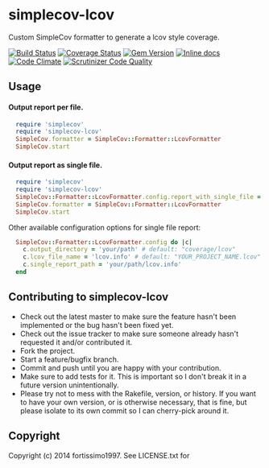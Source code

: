 # simplecov-lcov

Custom SimpleCov formatter to generate a lcov style coverage.

[![Build Status](https://travis-ci.org/fortissimo1997/simplecov-lcov.svg?branch=master)](https://travis-ci.org/fortissimo1997/simplecov-lcov)
[![Coverage Status](https://img.shields.io/coveralls/fortissimo1997/simplecov-lcov.svg)](https://coveralls.io/r/fortissimo1997/simplecov-lcov)
[![Gem Version](https://badge.fury.io/rb/simplecov-lcov.svg)](http://badge.fury.io/rb/simplecov-lcov)
[![Inline docs](http://inch-ci.org/github/fortissimo1997/simplecov-lcov.svg?branch=master)](http://inch-ci.org/github/fortissimo1997/simplecov-lcov)
[![Code Climate](https://codeclimate.com/github/fortissimo1997/simplecov-lcov.png)](https://codeclimate.com/github/fortissimo1997/simplecov-lcov)
[![Scrutinizer Code Quality](https://scrutinizer-ci.com/g/fortissimo1997/simplecov-lcov/badges/quality-score.png?b=master)](https://scrutinizer-ci.com/g/fortissimo1997/simplecov-lcov/?branch=master)

## Usage

#### Output report per file.

```Ruby
  require 'simplecov'
  require 'simplecov-lcov'
  SimpleCov.formatter = SimpleCov::Formatter::LcovFormatter
  SimpleCov.start
```

#### Output report as single file.

```Ruby
  require 'simplecov'
  require 'simplecov-lcov'
  SimpleCov::Formatter::LcovFormatter.config.report_with_single_file = true
  SimpleCov.formatter = SimpleCov::Formatter::LcovFormatter
  SimpleCov.start
```

Other available configuration options for single file report:

```Ruby
  SimpleCov::Formatter::LcovFormatter.config do |c|
    c.output_directory = 'your/path' # default: "coverage/lcov"
    c.lcov_file_name = 'lcov.info' # default: "YOUR_PROJECT_NAME.lcov"
    c.single_report_path = 'your/path/lcov.info'
  end
```

## Contributing to simplecov-lcov

* Check out the latest master to make sure the feature hasn't been implemented or the bug hasn't been fixed yet.
* Check out the issue tracker to make sure someone already hasn't requested it and/or contributed it.
* Fork the project.
* Start a feature/bugfix branch.
* Commit and push until you are happy with your contribution.
* Make sure to add tests for it. This is important so I don't break it in a future version unintentionally.
* Please try not to mess with the Rakefile, version, or history. If you want to have your own version, or is otherwise necessary, that is fine, but please isolate to its own commit so I can cherry-pick around it.

## Copyright

Copyright (c) 2014 fortissimo1997. See LICENSE.txt for
